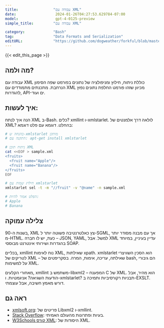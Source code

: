 ```yaml
---
title:                "עבודה עם XML"
date:                  2024-01-26T04:27:53.629784-07:00
model:                 gpt-4-0125-preview
simple_title:         "עבודה עם XML"

category:             "Bash"
tag:                  "Data Formats and Serialization"
editURL:              "https://github.com/dogweather/forkful/blob/master/content/he/bash/working-with-xml.md"
---
```


{{< edit_this_page >}}

## מה ולמה?
עבודה עם XML כוללת ניתוח, חילוץ ומניפולציה של נתונים בפורמט שפה הסימון הנרחבת. מתכנתים מתמודדים עם XML מכיוון שזהו פורמט החלפת נתונים נפוץ להגדרות, API-ים ועוד.

## איך לעשות:
הנה איך לנתח XML ב-Bash. כלים? xmllint ו-xmlstarlet. לולאה דרך אלמנטים של XML? בהחלט. דוגמא עם פלט דוגמא:

```bash
# בהנחה ש-xmlstarlet מותקן
# התקנה עם: apt-get install xmlstarlet

# ניתוח תוכן XML
cat <<EOF > sample.xml
<fruits>
  <fruit name="Apple"/>
  <fruit name="Banana"/>
</fruits>
EOF

# חילוץ שמות עם xmlstarlet
xmlstarlet sel -t -m "//fruit" -v "@name" -n sample.xml

# הפלט אמור להיות:
# Apple
# Banana
```

## צלילה עמוקה
בשנות ה-90, XML צץ כאלטרנטיבה פשוטה יותר ל-SGML, אך עם מבנה מסודר יותר מ-HTML. כעת, יש לו חברה – JSON, YAML, למשל. אבל XML עדיין בעיניין, במיוחד בהגדרות ושירותי אינטרנט מבוססי SOAP.

בכליים, xmllint נוח לאימות XML, שאילתות xpath. xmlstarlet הוא הסכין השוויצרי לטריקים של XML – שאילתה, עריכה, אימות, המרה. בסקריפטים של bash, הם גיבורי על למשימות XML.

מאחורי הקלעים, xmllint משתמש ב-libxml2 – המפענח C של XML. הוא מהיר, אבל הודעות השגיאה? אניגמטיות. ו-xmlstarlet? תבניות רקורסיביות ותמיכה ב-EXSLT. דורש מאמץ חשיבה, אבל עוצמתי.

## ראה גם
- [xmlsoft.org](http://xmlsoft.org/): פריטים של Libxml2 ו-xmllint.
- [Stack Overflow](https://stackoverflow.com/questions/tagged/xml+bash): בעיות ופתרונות מהעולם האמיתי.
- [W3Schools קורס XML](https://www.w3schools.com/xml/): היסודות של XML.

